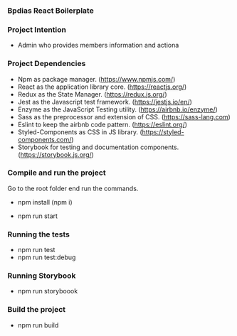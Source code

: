 ### Bpdias React Boilerplate ###

### Project Intention ###
* Admin who provides members information and actiona

### Project Dependencies ###

 * Npm as package manager. (https://www.npmjs.com/)
 * React as the application library core. (https://reactjs.org/)
 * Redux as the State Manager. (https://redux.js.org/)
 * Jest as the Javascript test framework. (https://jestjs.io/en/)
 * Enzyme as the JavaScript Testing utility. (https://airbnb.io/enzyme/)
 * Sass as the preprocessor and extension of CSS. (https://sass-lang.com)
 * Eslint to keep the airbnb code pattern. (https://eslint.org/)
 * Styled-Components as CSS in JS library. (https://styled-components.com/)
 * Storybook for testing and documentation components. (https://storybook.js.org/)

### Compile and run the project ###

Go to the root folder end run the commands.

- npm install (npm i)

- npm run start

### Running the tests ###

- npm run test
- npm run test:debug

### Running Storybook ###

- npm run storyboook

### Build the project ###

- npm run build
